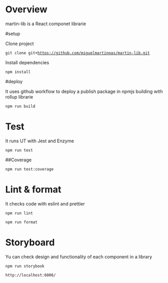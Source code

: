# Overview

martin-lib is a React componet librarie

#setup

Clone project

<code>git clone git+https://github.com/miguelmartinpas/martin-lib.git</code>

Install dependencies

<code>npm install</code>

#deploy

It uses github workflow to deploy a publish package in npmjs
building with rollup librarie

<code>npm run build</code>

# Test

It runs UT with Jest and Enzyme

<code>npm run test</code>

##Coverage

<code>npm run test:coverage</code>

# Lint & format

It checks code with eslint and prettier

<code>npm run lint</code>

<code>npm run format</code>

# Storyboard

Yu can check design and functionality of each component in a library

<code>npm run storybook</code>

<code>http://localhost:6006/</code>

